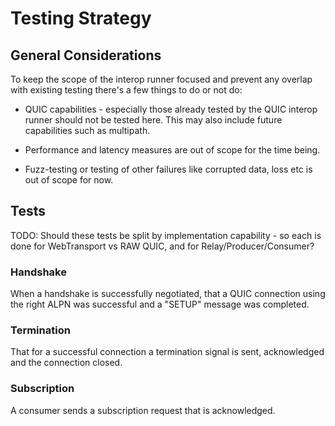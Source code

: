 # Testing Strategy

## General Considerations

To keep the scope of the interop runner focused and prevent any overlap with
existing testing there's a few things to do or not do:

* QUIC capabilities - especially those already tested by the QUIC interop runner
should not be tested here. This may also include future capabilities such as
multipath.

* Performance and latency measures are out of scope for the time being.

* Fuzz-testing or testing of other failures like corrupted data, loss etc is
out of scope for now.

## Tests

TODO: Should these tests be split by implementation capability - so each is done
for WebTransport vs RAW QUIC, and for Relay/Producer/Consumer?

### Handshake

When a handshake is successfully negotiated, that a QUIC connection using
the right ALPN was successful and a "SETUP" message was completed. 

### Termination

That for a successful connection a termination signal is sent, acknowledged and
the connection closed.

### Subscription

A consumer sends a subscription request that is acknowledged. 

